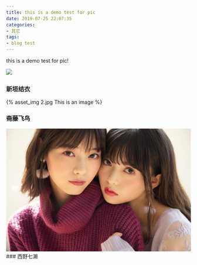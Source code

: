```yaml
---
title: this is a demo test for pic
date: 2019-07-25 22:07:35
categories:
- 其它
tags:
- blog test
---
```


this is a demo test for pic!


![](1.jpg)
### 新垣结衣

{% asset_img 2.jpg This is an image %}
### 斋藤飞鸟

<div align="center"> <img src="./this-is-a-demo-test-for-pic/3.jpg"/> </div>
### 西野七濑